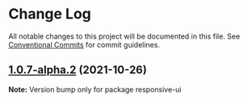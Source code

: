 # Change Log

All notable changes to this project will be documented in this file.
See [Conventional Commits](https://conventionalcommits.org) for commit guidelines.

## [1.0.7-alpha.2](https://github.com/wetix/responsive-ui/compare/v1.0.7-alpha.1...v1.0.7-alpha.2) (2021-10-26)

**Note:** Version bump only for package responsive-ui

